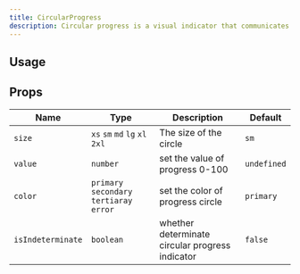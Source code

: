 ```yaml
---
title: CircularProgress
description: Circular progress is a visual indicator that communicates the status of a process.
---
```


## Usage

<usage></usage>

## Props

| Name              | Type                                      | Description                                     | Default     |
| ----------------- | ----------------------------------------- | ----------------------------------------------- | ----------- |
| `size`            | `xs` `sm` `md` `lg` `xl` `2xl`            | The size of the circle                          | `sm`        |
| `value`           | `number`                                  | set the value of progress 0-100                 | `undefined` |
| `color`           | `primary` `secondary` `tertiaray` `error` | set the color of progress circle                | `primary`   |
| `isIndeterminate` | `boolean`                                 | whether determinate circular progress indicator | `false`     |
